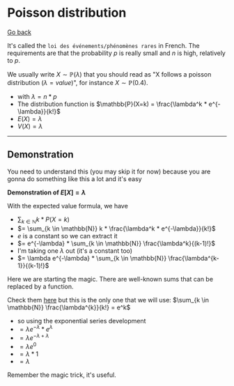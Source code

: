 # Poisson distribution

[Go back](..)

It's called the ``loi des événements/phénomènes rares`` in French.
The requirements are that the probability $p$
is really small and $n$ is high, relatively to $p$.

We usually write $X \sim \mathbb{P}(\lambda)$
that you should read as
"X follows a poisson distribution ($\lambda=value$)",
for instance $X \sim \mathbb{P}(0.4)$.

* with $\lambda = n*p$
* The distribution function is $\mathbb{P}(X=k) = \frac{\lambda^k *  e^{-\lambda}}{k!}$
* $E(X) = \lambda$
* $V(X) = \lambda$

<hr class="sr">

## Demonstration

You need to understand this (you may skip it
for now) because you are gonna 
do something like this a lot and it's easy

**Demonstration of $E[X]=\lambda$**

With the expected value formula, we have

* $\sum_{k \in \mathbb{N}} k * P(X=k)$
* $= \sum_{k \in \mathbb{N}} k *  \frac{\lambda^k *  e^{-\lambda}}{k!}$
* $e$ is a constant so we can extract it
* $= e^{-\lambda} * \sum_{k \in \mathbb{N}}  \frac{\lambda^k}{(k-1)!}$
* I'm taking one $\lambda$ out (it's a constant too)
* $= \lambda e^{-\lambda} * \sum_{k \in \mathbb{N}} \frac{\lambda^{k-1}}{(k-1)!}$

Here we are starting the magic. There are well-known
sums that can be replaced by a function.

Check them [here](https://en.wikipedia.org/wiki/List_of_mathematical_series)
but this is the only one that we will use:
$\sum_{k \in \mathbb{N}} \frac{\lambda^{k}}{k!} = e^k$

* so using the exponential series development
* $= \lambda e^{-\lambda} * e^{\lambda}$
* $= \lambda e^{-\lambda+\lambda}$
* $= \lambda e^{0}$
* $= \lambda * 1$
* $= \lambda$

Remember the magic trick, it's useful.